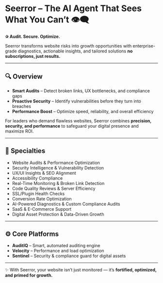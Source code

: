 # Seerror – The AI Agent That Sees What You Can’t 👁️‍🗨️  

**✰ Audit. Secure. Optimize.**  

Seerror transforms website risks into growth opportunities with enterprise-grade diagnostics, actionable insights, and tailored solutions  **no subscriptions, just results.**  

---

## 🔍 Overview  

- **Smart Audits** – Detect broken links, UX bottlenecks, and compliance gaps  
- **Proactive Security** – Identify vulnerabilities before they turn into breaches  
- **Performance Boost** – Optimize speed, reliability, and overall efficiency  

For leaders who demand flawless websites, Seerror combines **precision, security, and performance** to safeguard your digital presence and maximize ROI.  

---

## 🎯 Specialties  

- Website Audits & Performance Optimization  
- Security Intelligence & Vulnerability Detection  
- UX/UI Insights & SEO Alignment  
- Accessibility Compliance  
- Real-Time Monitoring & Broken Link Detection  
- Code Quality Reviews & Server Efficiency  
- SSL/Plugin Health Checks  
- Conversion Rate Optimization  
- AI-Powered Diagnostics & Custom Compliance Audits  
- SaaS & E-Commerce Support  
- Digital Asset Protection & Data-Driven Growth  

---

## ⚙️ Core Platforms  

- **AuditIQ** – Smart, automated auditing engine  
- **Velocity** – Performance and load optimization  
- **Sentinel** – Security & compliance guard for digital assets  

---

✨ With Seerror, your website isn’t just monitored — it’s **fortified, optimized, and primed for growth.**
